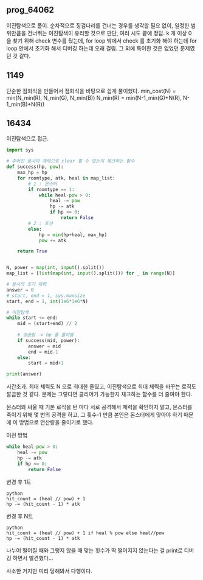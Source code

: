 ## prog_64062
이진탐색으로 풀이.
순차적으로 징검다리를 건너는 경우를 생각할 필요 없이, 일정한 범위만큼을 건너뛰는 이진탐색이 유리할 것으로 판단,
여러 시도 끝에 정답.
k 개 이상 0 을 찾기 위해 check 변수를 뒀는데, for loop 밖에서 check 를 초기화 해야 하는데
for loop 안에서 초기화 해서 디버깅 하는데 오래 걸림.
그 외에 특이한 것은 없었던 문제였던 것 같다.

## 1149
단순한 점화식을 만들어서 점화식을 바탕으로 쉽게 풀이했다.
min_cost(N) = min(N_min(R), N_min(G), N_min(B))
N_min(R) = min(N-1_min(G)+N(R), N-1_min(B)+N(R))


## 16434
이진탐색으로 접근.

```python
import sys

# 주어진 용사의 체력으로 clear 할 수 있는지 체크하는 함수
def success(hp, pow):
    max_hp = hp
    for roomtype, atk, heal in map_list:
        # 1 : 몬스터
        if roomtype == 1:
            while heal-pow > 0:
                heal -= pow
                hp -= atk
                if hp <= 0:
                    return False
        # 2 : 포션
        else:
            hp = min(hp+heal, max_hp)
            pow += atk

    return True


N, power = map(int, input().split())
map_list = [list(map(int, input().split())) for _ in range(N)]

# 용사의 초기 체력
answer = 0
# start, end = 1, sys.maxsize
start, end = 1, int(1e6*1e6*N)

# 이진탐색
while start <= end:
    mid = (start+end) // 2
    
    # 성공함 -> hp 를 줄여봄
    if success(mid, power):
        answer = mid
        end = mid-1
    else:
        start = mid+1

print(answer)
```

시간초과. 최대 체력도 N 으로 최대한 줄였고,
이진탐색으로 최대 체력을 바꾸는 로직도 깔끔한 것 같다.
문제는 그렇다면 클리어가 가능한지 체크하는 함수를 더 줄여야 한다.

몬스터와 싸울 때 기본 로직을 턴 마다 서로 공격해서 체력을 확인하지 말고,
몬스터를 죽이기 위해 몇 번의 공격을 하고, 그 횟수-1 만큼 본인은 몬스터에게 맞아야 하기 때문에
이 방법으로 연산량을 줄이기로 했다.

이전 방법
```python
while heal-pow > 0:
    heal -= pow
    hp -= atk
    if hp <= 0:
        return False
```
변경 후 1트
```
python
hit_count = (heal // pow) + 1
hp -= (hit_count - 1) * atk
```
변경 후 N트
```
python
hit_count = (heal // pow) + 1 if heal % pow else heal//pow
hp -= (hit_count - 1) * atk
```

나누어 떨어질 때와 그렇지 않을 때 맞는 횟수가 딱 떨어지지 않는다는 걸 print로 디버깅 하면서 발견했다...

사소한 거지만 미리 당해봐서 다행이다.